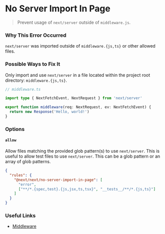 # No Server Import In Page

> Prevent usage of `next/server` outside of `middleware.js`.

### Why This Error Occurred

`next/server` was imported outside of `middleware.{js,ts}` or other allowed files.

### Possible Ways to Fix It

Only import and use `next/server` in a file located within the project root directory: `middleware.{js,ts}`.

```ts
// middleware.ts

import type { NextFetchEvent, NextRequest } from 'next/server'

export function middleware(req: NextRequest, ev: NextFetchEvent) {
  return new Response('Hello, world!')
}
```

### Options

#### `allow`

Allow files matching the provided glob pattern(s) to use `next/server`. This is useful to allow test files to use `next/server`. This can be a glob pattern or an array of glob patterns.

```json
{
  "rules": {
    "@next/next/no-server-import-in-page": [
      "error",
      ["**/*.{spec,test}.{js,jsx,ts,tsx}", "__tests__/**/*.{js,ts}"]
    ]
  }
}
```

### Useful Links

- [Middleware](https://nextjs.org/docs/middleware)
